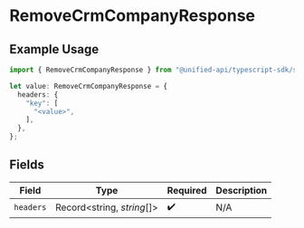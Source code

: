 # RemoveCrmCompanyResponse

## Example Usage

```typescript
import { RemoveCrmCompanyResponse } from "@unified-api/typescript-sdk/sdk/models/operations";

let value: RemoveCrmCompanyResponse = {
  headers: {
    "key": [
      "<value>",
    ],
  },
};
```

## Fields

| Field                      | Type                       | Required                   | Description                |
| -------------------------- | -------------------------- | -------------------------- | -------------------------- |
| `headers`                  | Record<string, *string*[]> | :heavy_check_mark:         | N/A                        |